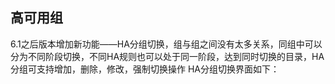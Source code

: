 ## 高可用组
6.1之后版本增加新功能——HA分组切换，组与组之间没有太多关系，同组中可以分为不同阶段切换，不同HA规则也可以处于同一阶段，达到同时切换的目录，HA分组可支持增加，删除，修改，强制切换操作
HA分组切换界面如下：

